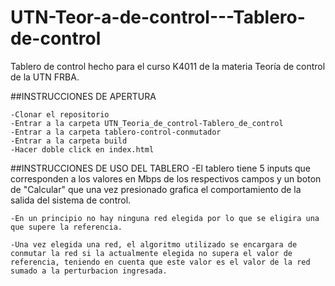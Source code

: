 # UTN-Teor-a-de-control---Tablero-de-control
Tablero de control hecho para el curso K4011 de la materia Teoría de control de la UTN FRBA.

##INSTRUCCIONES DE APERTURA
    
    -Clonar el repositorio
    -Entrar a la carpeta UTN_Teoria_de_control-Tablero_de_control
    -Entrar a la carpeta tablero-control-conmutador
    -Entrar a la carpeta build
    -Hacer doble click en index.html

##INSTRUCCIONES DE USO DEL TABLERO
    -El tablero tiene 5 inputs que corresponden a los valores en Mbps de los respectivos campos y un boton de "Calcular" que una vez presionado grafica el comportamiento de la salida del sistema de control.

    -En un principio no hay ninguna red elegida por lo que se eligira una que supere la referencia.

    -Una vez elegida una red, el algoritmo utilizado se encargara de conmutar la red si la actualmente elegida no supera el valor de referencia, teniendo en cuenta que este valor es el valor de la red sumado a la perturbacion ingresada.
